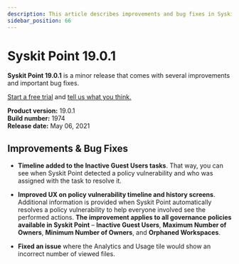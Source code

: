 ```yaml
---
description: This article describes improvements and bug fixes in Syskit Point version 19.0.1.
sidebar_position: 66
---
```


# Syskit Point 19.0.1

**Syskit Point 19.0.1** is a minor release that comes with several improvements and important bug fixes. 

[Start a free trial](https://www.syskit.com/products/point/free-trial/) and [tell us what you think.](https://www.syskit.com/company/contact-us/)

**Product version:** 19.0.1  
**Build number:** 1974  
**Release date:** May 06, 2021

## Improvements & Bug Fixes

* **Timeline added to the Inactive Guest Users tasks**. That way, you can see when Syskit Point detected a policy vulnerability and who was assigned with the task to resolve it.  

* **Improved UX on policy vulnerability timeline and history screens**. Additional information is provided when Syskit Point automatically resolves a policy vulnerability to help everyone involved see the performed actions. **The improvement applies to all governance policies available in Syskit Point** – **Inactive Guest Users**, **Maximum Number of Owners**, **Minimum Number of Owners**, and **Orphaned Workspaces**. 

* **Fixed an issue** where the Analytics and Usage tile would show an incorrect number of viewed files. 